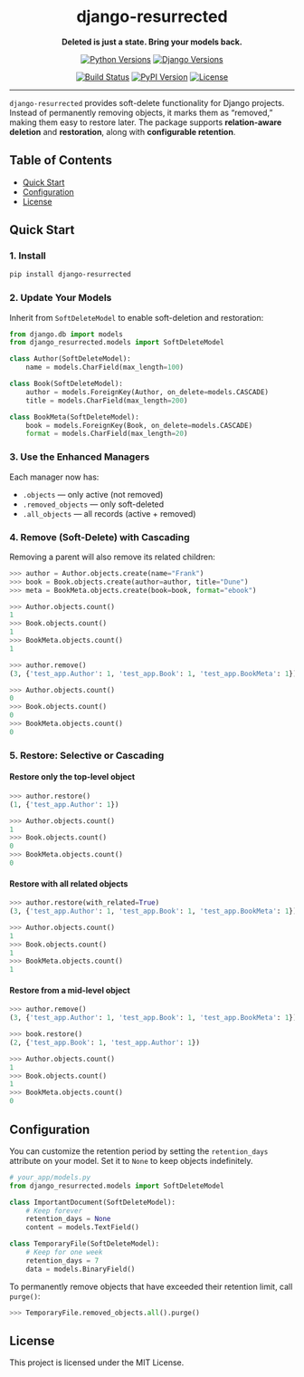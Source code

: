 <div align="center">
  <h1 align="center">django-resurrected</h1>
  <p align="center">
    <strong>Deleted is just a state. Bring your models back.</strong>
  </p>
  <p align="center">
    <a href="https://pypi.org/project/django-resurrected/"><img src="https://img.shields.io/pypi/pyversions/django-resurrected.svg" alt="Python Versions"></a>
    <a href="https://pypi.org/project/django-resurrected/"><img src="https://img.shields.io/pypi/djversions/django-resurrected" alt="Django Versions"></a>
  </p>
  <p align="center">
    <a href="https://github.com/krzysiek951/django-resurrected/actions"><img src="https://img.shields.io/github/actions/workflow/status/krzysiek951/django-resurrected/main.yaml.svg?branch=main" alt="Build Status"></a>
    <a href="https://pypi.org/project/django-resurrected/"><img src="https://img.shields.io/pypi/v/django-resurrected.svg" alt="PyPI Version"></a>
    <a href="https://github.com/krzysiek951/django-resurrected/blob/main/LICENSE"><img src="https://img.shields.io/github/license/krzysiek951/django-resurrected" alt="License"></a>
  </p>
</div>

---

`django-resurrected` provides soft-delete functionality for Django projects.
Instead of permanently removing objects, it marks them as “removed,” making them easy to restore later.
The package supports **relation-aware deletion** and **restoration**, along with **configurable retention**.

## Table of Contents
- [Quick Start](#quick-start)
- [Configuration](#configuration)
- [License](#license)


## Quick Start
### 1. Install

```bash
pip install django-resurrected
```

### 2. Update Your Models

Inherit from `SoftDeleteModel` to enable soft-deletion and restoration:

```python
from django.db import models
from django_resurrected.models import SoftDeleteModel

class Author(SoftDeleteModel):
    name = models.CharField(max_length=100)

class Book(SoftDeleteModel):
    author = models.ForeignKey(Author, on_delete=models.CASCADE)
    title = models.CharField(max_length=200)

class BookMeta(SoftDeleteModel):
    book = models.ForeignKey(Book, on_delete=models.CASCADE)
    format = models.CharField(max_length=20)
```

### 3. Use the Enhanced Managers

Each manager now has:
- `.objects` — only active (not removed)
- `.removed_objects` — only soft-deleted
- `.all_objects` — all records (active + removed)

### 4. Remove (Soft-Delete) with Cascading

Removing a parent will also remove its related children:

```python
>>> author = Author.objects.create(name="Frank")
>>> book = Book.objects.create(author=author, title="Dune")
>>> meta = BookMeta.objects.create(book=book, format="ebook")

>>> Author.objects.count()
1
>>> Book.objects.count()
1
>>> BookMeta.objects.count()
1

>>> author.remove()
(3, {'test_app.Author': 1, 'test_app.Book': 1, 'test_app.BookMeta': 1})

>>> Author.objects.count()
0
>>> Book.objects.count()
0
>>> BookMeta.objects.count()
0
```

### 5. Restore: Selective or Cascading

#### Restore only the top-level object

```python
>>> author.restore()
(1, {'test_app.Author': 1})

>>> Author.objects.count()
1
>>> Book.objects.count()
0
>>> BookMeta.objects.count()
0
```

#### Restore with all related objects

```python
>>> author.restore(with_related=True)
(3, {'test_app.Author': 1, 'test_app.Book': 1, 'test_app.BookMeta': 1})

>>> Author.objects.count()
1
>>> Book.objects.count()
1
>>> BookMeta.objects.count()
1
```

#### Restore from a mid-level object

```python
>>> author.remove()
(3, {'test_app.Author': 1, 'test_app.Book': 1, 'test_app.BookMeta': 1})

>>> book.restore()
(2, {'test_app.Book': 1, 'test_app.Author': 1})

>>> Author.objects.count()
1
>>> Book.objects.count()
1
>>> BookMeta.objects.count()
0
```

## Configuration

You can customize the retention period by setting the `retention_days` attribute on your model. Set it to `None` to keep objects indefinitely.

```python
# your_app/models.py
from django_resurrected.models import SoftDeleteModel

class ImportantDocument(SoftDeleteModel):
    # Keep forever
    retention_days = None
    content = models.TextField()

class TemporaryFile(SoftDeleteModel):
    # Keep for one week
    retention_days = 7
    data = models.BinaryField()
```

To permanently remove objects that have exceeded their retention limit, call `purge()`:

```python
>>> TemporaryFile.removed_objects.all().purge()
```

## License

This project is licensed under the MIT License.
